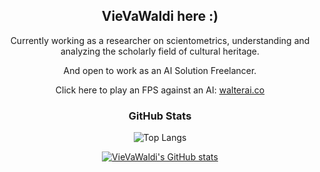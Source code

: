 <h2 align="center">
  VieVaWaldi here :)
</h2>

<div align="center">

Currently working as a researcher on scientometrics, understanding and analyzing the scholarly field of cultural heritage.

And open to work as an AI Solution Freelancer.

Click here to play an FPS against an AI: <a href="https://walterai.co">walterai.co</a>

### GitHub Stats

![Top Langs](https://github-readme-stats.vercel.app/api/top-langs/?username=VieVaWaldi&hide_progress=true&bg_color=45,a4161a,36454f&title_color=ffffff&text_color=ffffff)

[![VieVaWaldi's GitHub stats](https://github-readme-stats.vercel.app/api?username=VieVaWaldi&show_icons=true&rank_icon=github&bg_color=45,a4161a,36454f&title_color=ffffff&text_color=ffffff&icon_color=ffffff)](https://github.com/anuraghazra/github-readme-stats)

</div>
